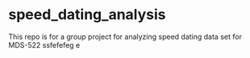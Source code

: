 # speed_dating_analysis
This repo is for a group project for analyzing speed dating data set for MDS-522
ssfefefeg e